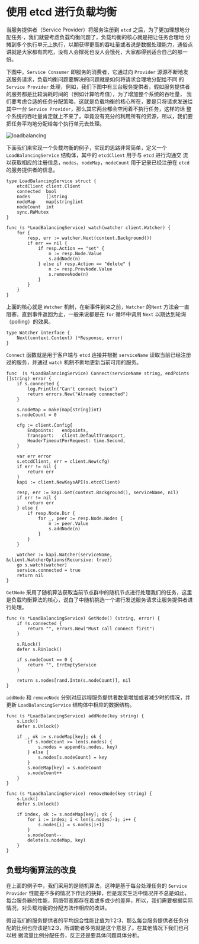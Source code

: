 # 使用 etcd 进行负载均衡
  
  当服务提供者（Service Provider）将服务注册到 `etcd` 之后，为了更加理想地分配任务·，我们就要考虑负载均衡问题了，负载均衡的核心就是把让任务合理地
分摊到多个执行单元上执行，以期获得更高的吞吐量或者说是数据处理能力，通俗点讲就是大家都有肉吃，没有人会撑死也没人会饿死，大家都得到适合自己的那一份。

  下图中，`Service Consumer` 即服务的消费者，它通过向 `Provider` 源源不断地发送服务请求，负载均衡问题要解决的问题就是如何将请求合理地分配给不同
的 `Service Provider` 处理，例如，我们下图中有三台服务提供者，假如服务提供者的服务都是比较消耗时间的（例如计算哈希值），为了增加整个系统的吞吐量，
我们要考虑合适的任务分配策略，这就是负载均衡的核心所在，要是只将请求发送给其中一台 `Service Provider`，那么其它两台都会空闲着不执行任务，这样的话
整个系统的吞吐量肯定就上不来了，毕竟没有充分的利用所有的资源，所以，我们要把任务平均地分配给每个执行单元去处理。

![loadbalancing](https://code.aliyun.com/middlewarerace2018/docs/raw/master/assets/system-architecture.png)

  下面我们来实现一个负载均衡的例子，实现的思路非常简单，定义一个 `LoadBalancingService` 结构体，其中的 `etcdClient` 用于与 `etcd` 进行沟通交
流以获取相应的注册信息，`nodes`，`nodeMap`，`nodeCount` 用于记录已经注册在 `etcd` 的服务提供者的信息。

```golang
type LoadBalancingService struct {
    etcdClient client.Client
    connected  bool
    nodes      []string
    nodeMap    map[string]int
    nodeCount  int
    sync.RWMutex
}
```

```golang
func (s *LoadBalancingService) watch(watcher client.Watcher) {
    for {
        resp, err := watcher.Next(context.Background())
        if err == nil {
            if resp.Action == "set" {
                n := resp.Node.Value
                s.addNode(n)
            } else if resp.Action == "delete" {
                n := resp.PrevNode.Value
                s.removeNode(n)
            }
        }
    }
}
```

  上面的核心就是 `Watcher` 机制，在新事件到来之前，`Watcher` 的`Next` 方法会一直阻塞，直到事件返回为止，一般来说都是在 `for` 循环中调用 `Next`
以期达到轮询（polling）的效果。

```golang
type Watcher interface {
    Next(context.Context) (*Response, error)
}
```

  `Connect` 函数就是用于客户端与 `etcd` 连接并根据 `serviceName` 读取当前已经注册过的服务，并通过 `watch` 机制不断地更新当前可用的服务。

```golang
func  (s *LoadBalancingService) Connect(serviceName string, endPoints []string) error {
    if s.connected {
        log.Println("Can't connect twice")
        return errors.New("Already connected")
    }

    s.nodeMap = make(map[string]int)
    s.nodeCount = 0

    cfg := client.Config{
        Endpoints:   endpoints,
        Transport:   client.DefaultTransport,
        HeaderTimeoutPerRequest: time.Second,
    }

    var err error
    s.etcdClient, err = client.New(cfg)
    if err != nil {
        return err
    }
    kapi := client.NewKeysAPI(s.etcdClient)

    resp, err := kapi.Get(context.Background(), serviceName, nil)
    if err != nil {
        return err
    } else {
        if resp.Node.Dir {
            for _, peer := resp.Node.Nodes {
                n := peer.Value
                s.addNode(n)
            }
        }
    }

    watcher := kapi.Watcher(serviceName, &client.WatcherOptions{Recursive: true})
    go s.watch(watcher)
    service.connected = true
    return nil    
}
```

  `GetNode` 采用了随机算法获取当前节点群中的随机节点进行处理我们的任务，这里是负载均衡算法的核心，说白了中随机挑选一个进行发送服务请求让服务提供者进
行处理。

```golang
func (s *LoadBalancingService) GetNode() (string, error) {
    if !s.connected {
        return "", errors.New("Must call connect first")
    }

    s.RLock()
    defer s.RUnlock()

    if s.nodeCount == 0 {
        return "", ErrEmptyService 
    }

    return s.nodes[rand.Intn(s.nodeCount)], nil
}
```

  `addNode` 和 `removeNode` 分别对应远程服务提供者数量增加或者减少时的情况，并更新 `LoadBalancingService` 结构体中相应的数据结构。

```golang
func (s *LoadBalancingService) addNode(key string) {
    s.Lock()
    defer s.Unlock()

    if _, ok := s.nodeMap[key]; ok {
        if s.nodeCount >= len(s.nodes) {
            s.nodes = append(s.nodes, key)
        } else {
            s.nodes[s.nodeCount] = key
        }
        s.nodeMap[key] = s.nodeCount
        s.nodeCount++
    }
}

func (s *LoadBalancingService) removeNode(key string) {
    s.Lock()
    defer s.Unlock()

    if index, ok := s.nodeMap[key]; ok {
        for i := index; i < len(s.nodes)-1; i++ {
            s.nodes[i] = s.nodes[i+1]
        }
        s.nodeCount--
        delete(s.nodeMap, key)
    }
}
```

## 负载均衡算法的改良
  
  在上面的例子中，我们采用的是随机算法，这种是基于每台处理任务的 `Service Provider` 性能差不多的情况下作出的抉择，但是现实生活中情况并不总是如此，
每台服务器的性能，网络带宽都存在着或多或少的差异，所以，我们需要根据实际情况，对负载均衡的分配方法作相应的改进。

  假设我们的服务提供者的平均综合性能比值为1:2:3，那么每台服务提供者任务分配的比例也应该是1:2:3，所谓能者多劳就是这个意思了。在其他情况下我们也可以根
据流量比例分配任务，反正还是要具体问题具体分析。

